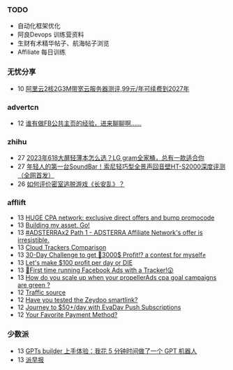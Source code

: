 ### TODO
-  自动化框架优化
-  阿良Devops 训练营资料
-  生财有术精华帖子、航海帖子浏览
-  Affiliate 每日训练

### 无忧分享
<!-- ruyo:START -->
-  10 [阿里云2核2G3M带宽云服务器测评,99元/年可续费到2027年](https://51.ruyo.net/18532.html)<!-- ruyo:END -->

### advertcn
<!-- advertcn:START -->
-  12 [谁有做FB公共主页的经验，进来聊聊啊……](https://www.advertcn.com/forum.php?mod=viewthread&tid=112896)<!-- advertcn:END -->

### zhihu
<!-- zhihu:START -->
-  27 [2023年618大屏轻薄本怎么选？LG gram全家桶，总有一款适合你](http://zhuanlan.zhihu.com/p/632641888?utm_campaign=rss&utm_medium=rss&utm_source=rss&utm_content=title)
-  27 [年轻人的第一台SoundBar！索尼轻巧型全景声回音壁HT-S2000深度评测（全网首发）](http://zhuanlan.zhihu.com/p/630990296?utm_campaign=rss&utm_medium=rss&utm_source=rss&utm_content=title)
-  26 [如何评价密室逃脱游戏《长安乱》？](http://www.zhihu.com/question/563950552/answer/3045961312?utm_campaign=rss&utm_medium=rss&utm_source=rss&utm_content=title)<!-- zhihu:END -->

### afflift
<!-- afflift:START -->
-  13 [HUGE CPA network: exclusive direct offers and bump promocode](https://afflift.com/f/threads/huge-cpa-network-exclusive-direct-offers-and-bump-promocode.11077/)
-  13 [Building my asset. Go!](https://afflift.com/f/threads/building-my-asset-go.11736/)
-  13 [#ADSTERRAx2 Path 1 - ADSTERRA Affiliate Network&#39;s offer is irresistible.](https://afflift.com/f/threads/adsterrax2-path-1-adsterra-affiliate-networks-offer-is-irresistible.11985/)
-  13 [Cloud Trackers Comparison](https://afflift.com/f/threads/cloud-trackers-comparison.10165/)
-  13 [30-Day Challenge to get 🎯3000$ Profit⁉ a contest for myself✊](https://afflift.com/f/threads/30-day-challenge-to-get-%F0%9F%8E%AF3000-profit%E2%81%89-a-contest-for-myself%E2%9C%8A.9419/)
-  13 [Let&#39;s make $100 profit per day or DIE](https://afflift.com/f/threads/lets-make-100-profit-per-day-or-die.11969/)
-  13 [🎯First time running Facebook Ads with a Tracker!😲](https://afflift.com/f/threads/%F0%9F%8E%AFfirst-time-running-facebook-ads-with-a-tracker-%F0%9F%98%B2.12006/)
-  13 [How do you scale up when your propellerAds cpa goal campaigns are green ?](https://afflift.com/f/threads/how-do-you-scale-up-when-your-propellerads-cpa-goal-campaigns-are-green.12008/)
-  12 [Traffic source](https://afflift.com/f/threads/traffic-source.12009/)
-  12 [Have you tested the Zeydoo smartlink?](https://afflift.com/f/threads/have-you-tested-the-zeydoo-smartlink.11990/)
-  12 [Journey to $50+/day with EvaDav Push Subscriptions](https://afflift.com/f/threads/journey-to-50-day-with-evadav-push-subscriptions.11899/)
-  12 [Your Favorite Payment Method?](https://afflift.com/f/threads/your-favorite-payment-method.11987/)<!-- afflift:END -->

### 少数派
<!-- sspai:START -->
-  13 [GPTs builder 上手体验：我花 5 分钟时间做了一个 GPT 机器人](https://sspai.com/post/84325)
-  13 [派早报](https://sspai.com/post/84368)<!-- sspai:END -->
